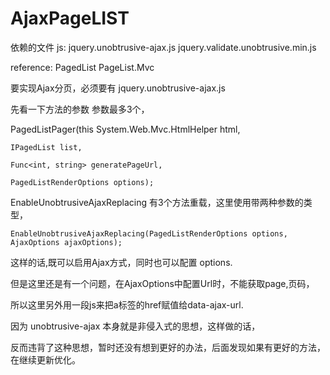 # AjaxPageLIST

依赖的文件
js:
jquery.unobtrusive-ajax.js
jquery.validate.unobtrusive.min.js

reference:
PagedList
PageList.Mvc

要实现Ajax分页，必须要有 jquery.unobtrusive-ajax.js

先看一下方法的参数 参数最多3个，

PagedListPager(this System.Web.Mvc.HtmlHelper html, 

    IPagedList list,
    
    Func<int, string> generatePageUrl, 
    
    PagedListRenderOptions options);
    
    
EnableUnobtrusiveAjaxReplacing 有3个方法重载，这里使用带两种参数的类型，

    EnableUnobtrusiveAjaxReplacing(PagedListRenderOptions options, AjaxOptions ajaxOptions);
    
这样的话,既可以启用Ajax方式，同时也可以配置 options.

但是这里还是有一个问题，在AjaxOptions中配置Url时，不能获取page,页码，

所以这里另外用一段js来把a标签的href赋值给data-ajax-url.

因为 unobtrusive-ajax 本身就是非侵入式的思想，这样做的话，

反而违背了这种思想，暂时还没有想到更好的办法，后面发现如果有更好的方法，在继续更新优化。





